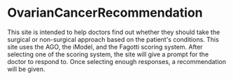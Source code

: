 # OvarianCancerRecommendation
This site is intended to help doctors find out whether they should take the surgical or non-surgical approach based on the patient's conditions. This site uses the AGO, the iModel, and the Fagotti scoring system. After selecting one of the scoring system, the site will give a prompt for the doctor to respond to. Once selecting enough responses, a recommendation will be given.